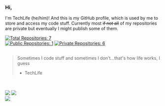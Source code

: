 ### Hi,
I'm TechLife (he/him)! And this is my GitHub profile, which is used by me to store and access my code stuff. Currently most ~~if not all~~ of my repositories are private but eventually I might publish some of them.

<a href="https://github.com/TachLaif?tab=repositories"><img src="https://img.shields.io/badge/Total%20Repositories-8-success?style=for-the-badge" alt="Total Repositories: 7"></img></a><br>
<a href="https://github.com/TachLaif?tab=repositories"><img src="https://img.shields.io/badge/Public%20Repositories-1-success?style=for-the-badge" alt="Public Repositories: 1"></img></a>
<a href="https://github.com/TachLaif?tab=repositories"><img src="https://img.shields.io/badge/Private%20Repositories-7-red?style=for-the-badge" alt="Private Repositories: 6"></img></a><br><br>



> Sometimes I code stuff and sometimes I don't...that's how life works, I guess
> - TechLife

<br><br><a href="https://discord.com"><img src="https://img.shields.io/badge/TechLife-4447-informational?style=for-the-badge&logo=discord&logoColor=white"></a> <a href="https://twitter.com/_Tech4Life_"><img src="https://img.shields.io/badge/Twitter-@__Tech4Life__-informational?style=for-the-badge&logo=twitter&logoColor=white"></a><br><a href="https://www.buymeacoffee.com/TechLife"><img src="https://img.shields.io/badge/Buy%20me%20a-coffee-red?style=for-the-badge&logo=buymeacoffee&logoColor=white"></a>

<!---

https://shields.io/

- 👋 Hi, I’m @TachLaif
- 👀 I’m interested in ...
- 🌱 I’m currently learning ...
- 💞️ I’m looking to collaborate on ...
- 📫 How to reach me ...


TachLaif/TachLaif is a ✨ special ✨ repository because its `README.md` (this file) appears on your GitHub profile.
You can click the Preview link to take a look at your changes.
--->
